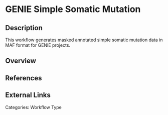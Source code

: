 # GENIE Simple Somatic Mutation #

## Description ##
This workflow generates masked annotated simple somatic mutation data in MAF format for GENIE projects.

## Overview ##

## References ##

## External Links ##

Categories: Workflow Type
